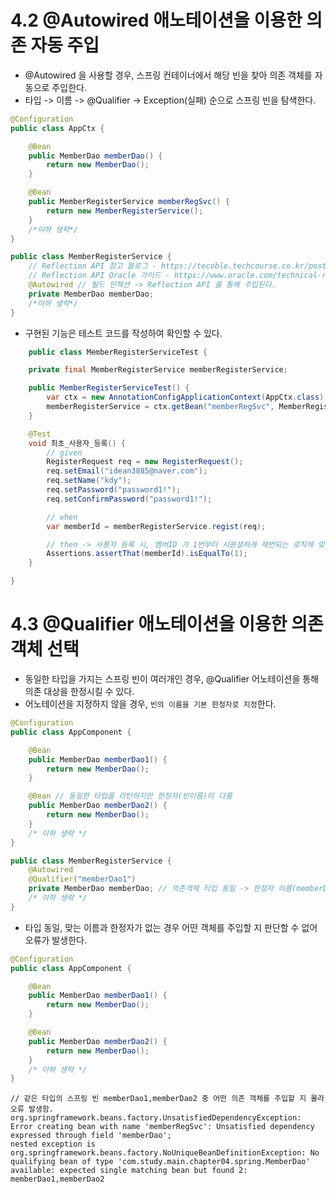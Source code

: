 # 4.2 @Autowired 애노테이션을 이용한 의존 자동 주입
- @Autowired 을 사용할 경우, 스프링 컨테이너에서 해당 빈을 찾아 의존 객체를 자동으로 주입한다.
- 타입 -> 이름 -> @Qualifier -> Exception(실패) 순으로 스프링 빈을 탐색한다.
```java
@Configuration
public class AppCtx {

    @Bean
    public MemberDao memberDao() {
        return new MemberDao();
    }

    @Bean
    public MemberRegisterService memberRegSvc() {
        return new MemberRegisterService();
    }
    /*이하 생략*/
}
```
```java
public class MemberRegisterService {
    // Reflection API 참고 블로그 - https://tecoble.techcourse.co.kr/post/2020-07-16-reflection-api/
    // Reflection API Oracle 가이드 - https://www.oracle.com/technical-resources/articles/java/javareflection.html
    @Autowired // 필드 인젝션 -> Reflection API 를 통해 주입된다.
    private MemberDao memberDao;
    /*이하 생략*/
}
```
- 구현된 기능은 테스트 코드를 작성하여 확인할 수 있다.
```java
    public class MemberRegisterServiceTest {

    private final MemberRegisterService memberRegisterService;

    public MemberRegisterServiceTest() {
        var ctx = new AnnotationConfigApplicationContext(AppCtx.class);
        memberRegisterService = ctx.getBean("memberRegSvc", MemberRegisterService.class);
    }

    @Test
    void 최초_사용자_등록() {
        // given
        RegisterRequest req = new RegisterRequest();
        req.setEmail("idean3885@naver.com");
        req.setName("kdy");
        req.setPassword("password1!");
        req.setConfirmPassword("password1!");

        // when
        var memberId = memberRegisterService.regist(req);

        // then -> 사용자 등록 시, 멤버ID 가 1번부터 시퀀셜하게 채번되는 로직에 맞춰 검증
        Assertions.assertThat(memberId).isEqualTo(1);
    }

}
```

# 4.3 @Qualifier 애노테이션을 이용한 의존 객체 선택
- 동일한 타입을 가지는 스프링 빈이 여러개인 경우, @Qualifier 어노테이션을 통해 의존 대상을 한정시킬 수 있다.
- 어노테이션을 지정하지 않을 경우, `빈의 이름을 기본 한정자로 지정`한다.
```java
@Configuration
public class AppComponent {

    @Bean
    public MemberDao memberDao1() {
        return new MemberDao();
    }

    @Bean // 동일한 타입을 리턴하지만 한정자(빈이름)이 다름
    public MemberDao memberDao2() {
        return new MemberDao();
    }
    /* 이하 생략 */
}
```

```java
public class MemberRegisterService {
    @Autowired
    @Qualifier("memberDao1")
    private MemberDao memberDao; // 의존객체 타입 동일 -> 한정자 이름(memberDao1) 로 찾아서 주입됨.
    /* 이하 생략 */
}
```
- 타입 동일, 맞는 이름과 한정자가 없는 경우 어떤 객체를 주입할 지 판단할 수 없어 오류가 발생한다.
```java
@Configuration
public class AppComponent {

    @Bean
    public MemberDao memberDao1() {
        return new MemberDao();
    }

    @Bean
    public MemberDao memberDao2() {
        return new MemberDao();
    }
    /* 이하 생략 */
}
```
```
// 같은 타입의 스프링 빈 memberDao1,memberDao2 중 어떤 의존 객체를 주입할 지 몰라 오류 발생함.
org.springframework.beans.factory.UnsatisfiedDependencyException: Error creating bean with name 'memberRegSvc': Unsatisfied dependency expressed through field 'memberDao'; 
nested exception is org.springframework.beans.factory.NoUniqueBeanDefinitionException: No qualifying bean of type 'com.study.main.chapter04.spring.MemberDao' available: expected single matching bean but found 2: memberDao1,memberDao2
```